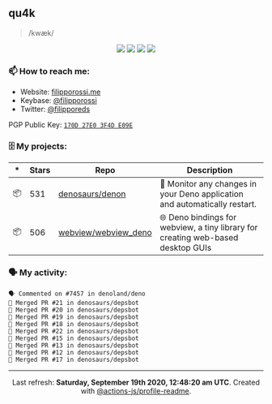 ## qu4k

> /kwæk/

<p align="center">
  <img src="https://img.shields.io/badge/last%20major%20release-aug.%202000-important" />
  <img src="https://img.shields.io/badge/unminified%20size-6%20feet%206%20inches-informational" />
  <img src="https://img.shields.io/badge/vulnerabilities-high-critical" />
  <img src="https://img.shields.io/badge/code%20quality-A%20for%20effort-success" />
</p>

### 📫 How to reach me:

- Website: [filipporossi.me](https://filipporossi.me/)
- Keybase: [@filipporossi](https://keybase.io/filipporossi)
- Twitter: [@filipporeds](https://keybase.io/filipporeds)

PGP Public Key: [`170D 27E0 3F4D E09E`](https://keybase.io/filipporossi/pgp_keys.asc)

### 🗄 My projects:

|*|Stars|Repo|Description|
|---|---|---|---|
| 📦 | 531 | [denosaurs/denon](https://github.com/denosaurs/denon) | 👀 Monitor any changes in your Deno application and automatically restart. |
| 📦 | 506 | [webview/webview_deno](https://github.com/webview/webview_deno) | 🌐 Deno bindings for webview, a tiny library for creating web-based desktop GUIs |

### 🗣 My activity:

```
🗣 Commented on #7457 in denoland/deno
🎉 Merged PR #21 in denosaurs/depsbot
🎉 Merged PR #20 in denosaurs/depsbot
🎉 Merged PR #19 in denosaurs/depsbot
🎉 Merged PR #18 in denosaurs/depsbot
🎉 Merged PR #22 in denosaurs/depsbot
🎉 Merged PR #15 in denosaurs/depsbot
🎉 Merged PR #13 in denosaurs/depsbot
🎉 Merged PR #12 in denosaurs/depsbot
🎉 Merged PR #17 in denosaurs/depsbot
```

---

<p align="center">Last refresh: <b>Saturday, September 19th 2020, 12:48:20 am UTC</b>. Created with <a href=https://github.com/marketplace/actions/profile-readme>@actions-js/profile-readme</a>.</p>
